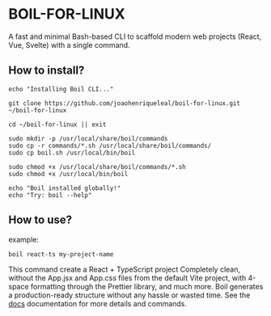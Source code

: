 # BOIL-FOR-LINUX
 A fast and minimal Bash-based CLI to scaffold modern web projects (React, Vue, Svelte) with a single command.

## How to install?

```
echo "Installing Boil CLI..."

git clone https://github.com/joaohenriqueleal/boil-for-linux.git ~/boil-for-linux

cd ~/boil-for-linux || exit

sudo mkdir -p /usr/local/share/boil/commands
sudo cp -r commands/*.sh /usr/local/share/boil/commands/
sudo cp boil.sh /usr/local/bin/boil

sudo chmod +x /usr/local/share/boil/commands/*.sh
sudo chmod +x /usr/local/bin/boil

echo "Boil installed globally!"
echo "Try: boil --help"
```

## How to use?

example:

```
boil react-ts my-project-name
```

This command create a React + TypeScript project Completely clean, without the App.jsx and App.css files from the default Vite project, with 4-space formatting through the Prettier library, and much more. Boil generates a production-ready structure without any hassle or wasted time. See the [docs](https://github.com/joaohenriqueleal/boil-for-linux.git~/boil-for-linux/docs) documentation for more details and commands.
